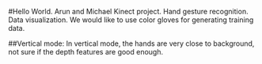 #Hello World.
Arun and Michael
Kinect project. Hand gesture recognition. Data visualization. We would like to use color gloves for generating training data.

##Vertical mode:
  In vertical mode, the hands are very close to background, not sure if the depth features are good enough.
